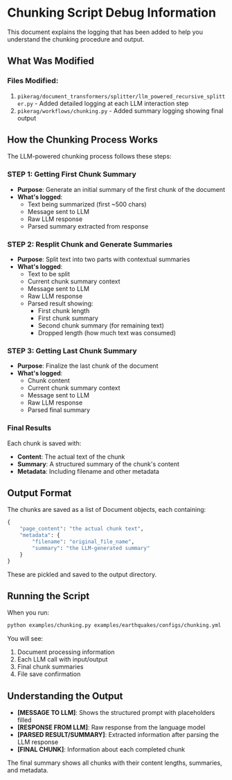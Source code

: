 # Chunking Script Debug Information

This document explains the logging that has been added to help you understand the chunking procedure and output.

## What Was Modified

### Files Modified:
1. `pikerag/document_transformers/splitter/llm_powered_recursive_splitter.py` - Added detailed logging at each LLM interaction step
2. `pikerag/workflows/chunking.py` - Added summary logging showing final output

## How the Chunking Process Works

The LLM-powered chunking process follows these steps:

### STEP 1: Getting First Chunk Summary
- **Purpose**: Generate an initial summary of the first chunk of the document
- **What's logged**:
  - Text being summarized (first ~500 chars)
  - Message sent to LLM
  - Raw LLM response
  - Parsed summary extracted from response

### STEP 2: Resplit Chunk and Generate Summaries
- **Purpose**: Split text into two parts with contextual summaries
- **What's logged**:
  - Text to be split
  - Current chunk summary context
  - Message sent to LLM
  - Raw LLM response
  - Parsed result showing:
    - First chunk length
    - First chunk summary
    - Second chunk summary (for remaining text)
    - Dropped length (how much text was consumed)

### STEP 3: Getting Last Chunk Summary
- **Purpose**: Finalize the last chunk of the document
- **What's logged**:
  - Chunk content
  - Current chunk summary context
  - Message sent to LLM
  - Raw LLM response
  - Parsed final summary

### Final Results
Each chunk is saved with:
- **Content**: The actual text of the chunk
- **Summary**: A structured summary of the chunk's content
- **Metadata**: Including filename and other metadata

## Output Format

The chunks are saved as a list of Document objects, each containing:
```python
{
    "page_content": "the actual chunk text",
    "metadata": {
        "filename": "original_file_name",
        "summary": "the LLM-generated summary"
    }
}
```

These are pickled and saved to the output directory.

## Running the Script

When you run:
```bash
python examples/chunking.py examples/earthquakes/configs/chunking.yml
```

You will see:
1. Document processing information
2. Each LLM call with input/output
3. Final chunk summaries
4. File save confirmation

## Understanding the Output

- **[MESSAGE TO LLM]**: Shows the structured prompt with placeholders filled
- **[RESPONSE FROM LLM]**: Raw response from the language model
- **[PARSED RESULT/SUMMARY]**: Extracted information after parsing the LLM response
- **[FINAL CHUNK]**: Information about each completed chunk

The final summary shows all chunks with their content lengths, summaries, and metadata.
